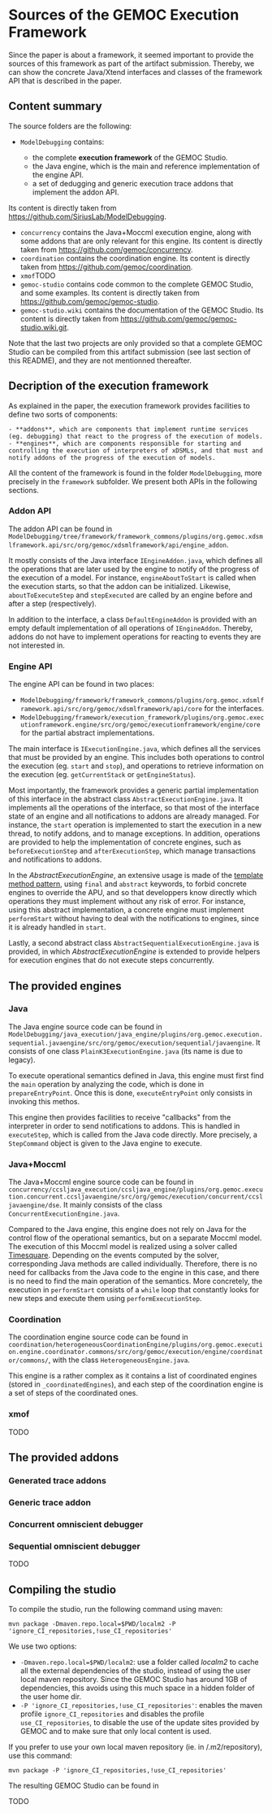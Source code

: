 # Sources of the GEMOC Execution Framework

Since the paper is about a framework, it seemed important to provide the sources of this framework as part of the artifact submission. Thereby, we can show the concrete Java/Xtend interfaces and classes of the framework API that is described in the paper.

## Content summary

The source folders are the following:

- `ModelDebugging` contains:

	- the complete **execution framework** of the GEMOC Studio.
	- the Java engine, which is the main and reference implementation of the engine API.
	- a set of dedugging and generic execution trace addons that implement the addon API. 

Its content is directly taken from https://github.com/SiriusLab/ModelDebugging.
- `concurrency` contains the Java+Moccml execution engine, along with some addons that are only relevant for this engine. Its content is directly taken from https://github.com/gemoc/concurrency.
- `coordination` contains the coordination engine. Its content is directly taken from https://github.com/gemoc/coordination.
- `xmof`TODO
- `gemoc-studio` contains code common to the complete GEMOC Studio, and some examples. Its content is directly taken from https://github.com/gemoc/gemoc-studio.
- `gemoc-studio.wiki` contains the documentation of the GEMOC Studio. Its content is directly taken from  https://github.com/gemoc/gemoc-studio.wiki.git.

Note that the last two projects are only provided so that a complete GEMOC Studio can be compiled from this artifact submission (see last section of this README), and they are not mentionned thereafter.

## Decription of the execution framework

As explained in the paper, the execution framework provides facilities to define two sorts of components:

	- **addons**, which are components that implement runtime services (eg. debugging) that react to the progress of the execution of models.
	- **engines**, which are components responsible for starting and controlling the execution of interpreters of xDSMLs, and that must and notify addons of the progress of the execution of models.

All the content of the framework is found in the folder `ModelDebugging`, more precisely in the `framework` subfolder. We present both APIs in the following sections.

### Addon API

The addon API can be found in `ModelDebugging/tree/framework/framework_commons/plugins/org.gemoc.xdsmlframework.api/src/org/gemoc/xdsmlframework/api/engine_addon`.

It mostly consists of the Java interface `IEngineAddon.java`, which defines all the operations that are later used by the engine to notify of the progress of the execution of a model. For instance, `engineAboutToStart` is called when the execution starts, so that the addon can be initialized. Likewise, `aboutToExecuteStep` and `stepExecuted` are called by an engine before and after a step (respectively).

In addition to the interface, a class `DefaultEngineAddon` is provided with an empty default implementation of all operations of `IEngineAddon`. Thereby, addons do not have to implement operations for reacting to events they are not interested in.


### Engine API

The engine API can be found in two places:

- `ModelDebugging/framework/framework_commons/plugins/org.gemoc.xdsmlframework.api/src/org/gemoc/xdsmlframework/api/core` for the interfaces.
- `ModelDebugging/framework/execution_framework/plugins/org.gemoc.executionframework.engine/src/org/gemoc/executionframework/engine/core` for the partial abstract implementations.

The main interface is `IExecutionEngine.java`, which defines all the services that must be provided by an engine. This includes both operations to control the execution (eg. `start` and `stop`), and operations to retrieve information on the execution (eg. `getCurrentStack` or `getEngineStatus`).

Most importantly, the framework provides a generic partial implementation of this interface in the abstract class `AbstractExecutionEngine.java`. It implements all the operations of the interface, so that most of the interface state of an engine and all notifications to addons are already managed. For instance, the `start` operation is implemented to start the execution in a new thread, to notify addons, and to manage exceptions. In addition, operations are provided to help the implementation of concrete engines, such as `beforeExecutionStep` and `afterExecutionStep`, which manage transactions and notifications to addons.

In the *AbstractExecutionEngine*, an extensive usage is made of the [template method pattern](https://en.wikipedia.org/wiki/Template_method_pattern), using `final` and `abstract` keywords, to forbid concrete engines to override the APU, and so that developpers know directly which operations they must implement without any risk of error. For instance, using this abstract implementation, a concrete engine must implement `performStart` without having to deal with the notifications to engines, since it is already handled in `start`.

Lastly, a second abstract class `AbstractSequentialExecutionEngine.java` is provided, in which *AbstractExecutionEngine* is extended to provide helpers for execution engines that do not execute steps concurrently.


## The provided engines

### Java

The Java engine source code can be found in `ModelDebugging/java_execution/java_engine/plugins/org.gemoc.execution.sequential.javaengine/src/org/gemoc/execution/sequential/javaengine`. It consists of one class `PlainK3ExecutionEngine.java` (its name is due to legacy).

To execute operational semantics defined in Java, this engine must first find the `main` operation by analyzing the code, which is done in `prepareEntryPoint`. Once this is done, `executeEntryPoint` only consists in invoking this methos.

This engine then provides facilities to receive "callbacks" from the interpreter in order to send notifications to addons. This is handled in `executeStep`, which is called from the Java code directly. More precisely, a `StepCommand` object is given to the Java engine to execute.

### Java+Moccml

The Java+Moccml engine source code can be found in `concurrency/ccsljava_execution/ccsljava_engine/plugins/org.gemoc.execution.concurrent.ccsljavaengine/src/org/gemoc/execution/concurrent/ccsljavaengine/dse`. It mainly consists of the class `ConcurrentExecutionEngine.java`.

Compared to the Java engine, this engine does not rely on Java for the control flow of the operational semantics, but on a separate Moccml model. The execution of this Moccml model is realized using a solver called [Timesquare](http://timesquare.inria.fr/). Depending on the events computed by the solver, corresponding Java methods are called individually. Therefore, there is no need for callbacks from the Java code to the engine in this case, and there is no need to find the main operation of the semantics. More concretely, the execution in `performStart` consists of a `while` loop that constantly looks for new steps and execute them using `performExecutionStep`.



### Coordination

The coordination engine source code can be found in `coordination/heterogeneousCoordinationEngine/plugins/org.gemoc.execution.engine.coordinator.commons/src/org/gemoc/execution/engine/coordinator/commons/`, with the class `HeterogeneousEngine.java`.

This engine is a rather complex as it contains a list of coordinated engines (stored in `_coordinatedEngines`), and each step of the coordination engine is a set of steps of the coordinated ones.


### xmof

TODO

## The provided addons

### Generated trace addons

### Generic trace addon

### Concurrent omniscient debugger

### Sequential omniscient debugger

TODO

## Compiling the studio

To compile the studio, run the following command using maven:

~~~
mvn package -Dmaven.repo.local=$PWD/localm2 -P 'ignore_CI_repositories,!use_CI_repositories'
~~~

We use two options:

- `-Dmaven.repo.local=$PWD/localm2`: use a folder called *localm2* to cache all the external dependencies of the studio, instead of using the user local maven repository. Since the GEMOC Studio has around 1GB of dependencies, this avoids using this much space in a hidden folder of the user home dir.
- `-P 'ignore_CI_repositories,!use_CI_repositories'`: enables the maven profile `ignore_CI_repositories` and disables the profile `use_CI_repositories`, to disable the use of the update sites provided by GEMOC and to make sure that only local content is used.

If you prefer to use your own local maven repository (ie. in <HOME>/.m2/repository), use this command:

~~~
mvn package -P 'ignore_CI_repositories,!use_CI_repositories'
~~~

The resulting GEMOC Studio can be found in 

TODO

 
